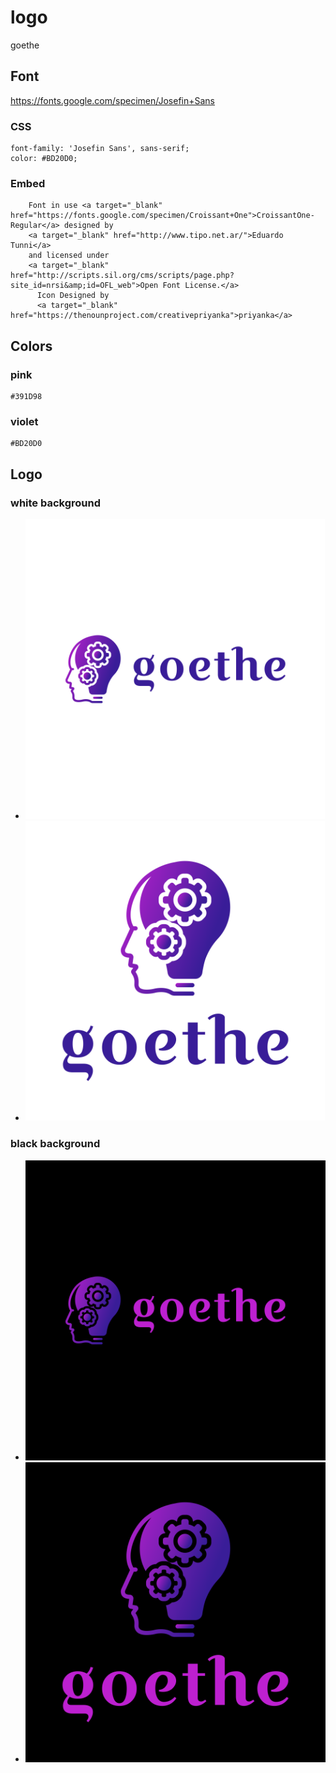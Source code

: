 # logo
goethe 


## Font
https://fonts.google.com/specimen/Josefin+Sans

### CSS
    
    font-family: 'Josefin Sans', sans-serif;
    color: #BD20D0;

### Embed
    
  
        Font in use <a target="_blank" href="https://fonts.google.com/specimen/Croissant+One">CroissantOne-Regular</a> designed by
        <a target="_blank" href="http://www.tipo.net.ar/">Eduardo Tunni</a>
        and licensed under
        <a target="_blank" href="http://scripts.sil.org/cms/scripts/page.php?site_id=nrsi&amp;id=OFL_web">Open Font License.</a>
          Icon Designed by
          <a target="_blank" href="https://thenounproject.com/creativepriyanka">priyanka</a>
          
## Colors

### pink
    
    #391D98

### violet

    #BD20D0
    
## Logo

### white background

+ ![goethe.png](1/default.png)
+ ![goethe.png](2/default.png)


### black background

+ ![goethe.png](3/default.png)
+ ![goethe.png](4/default.png)

